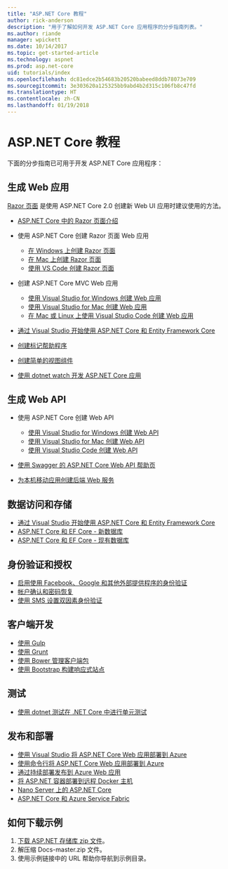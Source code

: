 ```yaml
---
title: "ASP.NET Core 教程"
author: rick-anderson
description: "用于了解如何开发 ASP.NET Core 应用程序的分步指南列表。"
ms.author: riande
manager: wpickett
ms.date: 10/14/2017
ms.topic: get-started-article
ms.technology: aspnet
ms.prod: asp.net-core
uid: tutorials/index
ms.openlocfilehash: dc81edce2b54683b20520babeed8ddb78073e709
ms.sourcegitcommit: 3e303620a125325bb9abd4b2d315c106fb8c47fd
ms.translationtype: HT
ms.contentlocale: zh-CN
ms.lasthandoff: 01/19/2018
---
```

# <a name="aspnet-core-tutorials"></a>ASP.NET Core 教程

下面的分步指南已可用于开发 ASP.NET Core 应用程序：

## <a name="build-web-apps"></a>生成 Web 应用

[Razor 页面](xref:mvc/razor-pages/index) 是使用 ASP.NET Core 2.0 创建新 Web UI 应用时建议使用的方法。

* [ASP.NET Core 中的 Razor 页面介绍](xref:mvc/razor-pages/index)
* 使用 ASP.NET Core 创建 Razor 页面 Web 应用

   * [在 Windows 上创建 Razor 页面](xref:tutorials/razor-pages/index)
   * [在 Mac 上创建 Razor 页面](xref:tutorials/razor-pages-mac/index)
   * [使用 VS Code 创建 Razor 页面](xref:tutorials/razor-pages-vsc/index)  

* 创建 ASP.NET Core MVC Web 应用

   * [使用 Visual Studio for Windows 创建 Web 应用](first-mvc-app/index.md)
   * [使用 Visual Studio for Mac 创建 Web 应用](first-mvc-app-mac/index.md)
   * [在 Mac 或 Linux 上使用 Visual Studio Code 创建 Web 应用](first-mvc-app-xplat/index.md)

* [通过 Visual Studio 开始使用 ASP.NET Core 和 Entity Framework Core](../data/ef-mvc/index.md)
* [创建标记帮助程序](../mvc/views/tag-helpers/authoring.md)
* [创建简单的视图组件](../mvc/views/view-components.md#walkthrough-creating-a-simple-view-component)
* [使用 dotnet watch 开发 ASP.NET Core 应用](dotnet-watch.md)

## <a name="build-web-apis"></a>生成 Web API
* 使用 ASP.NET Core 创建 Web API

  * [使用 Visual Studio for Windows 创建 Web API](first-web-api.md)
  * [使用 Visual Studio for Mac 创建 Web API](xref:tutorials/first-web-api-mac)
  * [使用 Visual Studio Code 创建 Web API](web-api-vsc.md)
  
* [使用 Swagger 的 ASP.NET Core Web API 帮助页](web-api-help-pages-using-swagger.md)
* [为本机移动应用创建后端 Web 服务](../mobile/native-mobile-backend.md)

## <a name="data-access-and-storage"></a>数据访问和存储
* [通过 Visual Studio 开始使用 ASP.NET Core 和 Entity Framework Core](../data/ef-mvc/index.md)
* [ASP.NET Core 和 EF Core - 新数据库](https://docs.microsoft.com/ef/core/get-started/aspnetcore/new-db)
* [ASP.NET Core 和 EF Core - 现有数据库](https://docs.microsoft.com/ef/core/get-started/aspnetcore/existing-db)

## <a name="authentication-and-authorization"></a>身份验证和授权
* [启用使用 Facebook、Google 和其他外部提供程序的身份验证](../security/authentication/social/index.md)
* [帐户确认和密码恢复](../security/authentication/accconfirm.md)
* [使用 SMS 设置双因素身份验证](../security/authentication/2fa.md)

## <a name="client-side-development"></a>客户端开发
* [使用 Gulp](../client-side/using-gulp.md)
* [使用 Grunt](../client-side/using-grunt.md)
* [使用 Bower 管理客户端包](../client-side/bower.md)
* [使用 Bootstrap 构建响应式站点](../client-side/bootstrap.md)

## <a name="test"></a>测试
* [使用 dotnet 测试在 .NET Core 中进行单元测试](https://docs.microsoft.com/dotnet/articles/core/testing/unit-testing-with-dotnet-test)

## <a name="publish-and-deploy"></a>发布和部署
* [使用 Visual Studio 将 ASP.NET Core Web 应用部署到 Azure](publish-to-azure-webapp-using-vs.md)
* [使用命令行将 ASP.NET Core Web 应用部署到 Azure](publish-to-azure-webapp-using-cli.md)
* [通过持续部署发布到 Azure Web 应用](xref:host-and-deploy/azure-apps/azure-continuous-deployment)
* [将 ASP.NET 容器部署到远程 Docker 主机](https://docs.microsoft.com/azure/vs-azure-tools-docker-hosting-web-apps-in-docker)
* [Nano Server 上的 ASP.NET Core](nano-server.md)
* [ASP.NET Core 和 Azure Service Fabric](https://docs.microsoft.com/azure/service-fabric/service-fabric-add-a-web-frontend)

<a name="download"></a> 
## <a name="how-to-download-a-sample"></a>如何下载示例
1. [下载 ASP.NET 存储库 zip 文件](https://codeload.github.com/aspnet/Docs/zip/master)。
1. 解压缩 Docs-master.zip 文件。
1. 使用示例链接中的 URL 帮助你导航到示例目录。 
